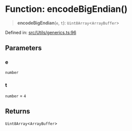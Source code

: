 # Function: encodeBigEndian()

> **encodeBigEndian**(`e`, `t`): `Uint8Array`\<`ArrayBuffer`\>

Defined in: [src/Utils/generics.ts:96](https://github.com/Fokusdotid/Baileys/blob/c2e37a764497a58082d1525ba2f083f341e3eefa/src/Utils/generics.ts#L96)

## Parameters

### e

`number`

### t

`number` = `4`

## Returns

`Uint8Array`\<`ArrayBuffer`\>
